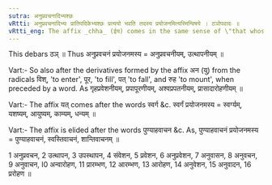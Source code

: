 ```yaml
---
sutra: अनुप्रवचनादिभ्यश्छः
vRtti: अनुप्रवचनादिभ्यः प्रातिपदिकेभ्यश्छः प्रत्ययो भवति तदस्य प्रयोजनमित्यस्मिन्विषये । ठञोपवादः ॥
vRtti_eng: The affix _chha_ (ईय) comes in the same sense of \"that whose purpose is this\", after the words अनुप्रवचन &c.
---
```

This debars ठञ् ॥ Thus अनुप्रवचनं प्रयोजनमस्य = अनुप्रवचनीयम्, उत्थापनीयम् ॥

Vart:- So also after the derivatives formed by the affix अन (यु) from the radicals विश्, 'to enter', पूर, 'to fill', पत् 'to fall', and रुह 'to mount', when preceded by a word. As गृहप्रवेशनीयम्, प्रपापूरणीयम्, अश्वप्रपतनीयम्, प्रासादारोहणीयम् ॥

Vart:- The affix यत् comes after the words स्वर्ग &c. स्वर्गं प्रयोजनमस्य = स्वर्ग्यम्, यशष्यम्, आयुष्यम्, काम्यम्, धन्यम् ॥

Vart:- The affix is elided after the words पुण्याहवाचन &c. As, पुण्याहवाचनं प्रयोजनमस्य = पुण्याहवाचनं, स्वस्तिवाचनं, शान्तिवाचनम् ॥

1 अनुप्रवचन, 2 उत्थापन, 3 उपस्थापन, 4 संवेशन, 5 प्रवेशन, 6 अनुप्रवेशन, 7 अनुवासन, 8 अनुवचन, 9 अनुवाचन, I0 अन्वारोहण, 11 प्रारम्भण, 12 आरम्भण, 13 आरोहण, 14 अनुवेशन, 15 अनुवादन, 16 प्ररोहण ॥
